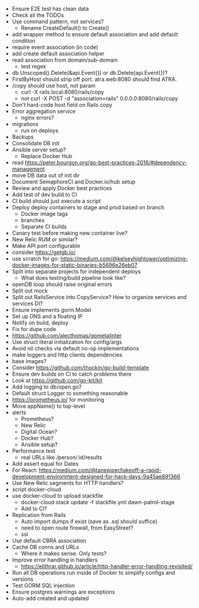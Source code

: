 * Ensure E2E test has clean data
* Check all the TODOs
* Use command pattern, not services?
  * Rename CreateDefault() to Create()
* add wrapper method to ensure default association and add default condition
* require event association (in code)
* add create default association helper
* read association from domain/sub-domain
  * test regex
* db.Unscoped().Delete(&api.Event{}) or db.Delete(api.Event{})?
* FirstByHost should strip off port. atra.web:8080 should find ATRA.
* /copy should use host, not param
  * curl -X rails.local:8080/rails/copy
  * not curl -X POST -d "association=rails" 0.0.0.0:8080/rails/copy
* Don't hard-code host field on Rails copy
* Error aggregation service
  * nginx errors?
* migrations
  * run on deploys
* Backups
* Consolidate DB init
* Ansible server setup?
  * Replace Docker Hub
* read https://peter.bourgon.org/go-best-practices-2016/#dependency-management
* move DB data out of init dir
* Document SemaphoreCI and Docker.io/hub setup
* Review and apply Docker best practices
* Add test of dev build to CI
* CI build should just execute a script
* Deploy deploy containers to stage and prod based on branch
  * Docker image tags
  * branches
  * Separate CI builds
* Canary test before making new container live?
* New Relic RUM or similar?
* Make API port configurable
* consider https://getgb.io/
* use scratch for go: https://medium.com/@kelseyhightower/optimizing-docker-images-for-static-binaries-b5696e26eb07
* Split into separate projects for independent deploys
  * What does testing/build pipeline look like?
* openDB loop should raise original errors
* Split out mock
* Split out RailsService into CopyService? How to organize services and services DI?
* Ensure implements gorm.Model
* Set up DNS and a floating IP
* Notify on build, deploy
* Fix for dupe code
* https://github.com/alecthomas/gometalinter
* Use struct literal initialization for config/args
* Avoid nil checks via default no-op implementations
* make loggers and http clients dependencies
* base images?
* Consider https://github.com/thockin/go-build-template
* Ensure dev builds on CI to catch problems there
* Look at https://github.com/go-kit/kit
* Add logging to db/open.go?
* Default struct Logger to something reasonable
* https://prometheus.io/ for monitoring
* Move appName() to top-level
* alerts
  * Prometheus?
  * New Relic
  * Digital Ocean?
  * Docker Hub?
  * Ansible setup?
* Performance test
  * real URLs like /person/:id/results
* Add assert equal for Dates
* For React: https://medium.com/@tanepiper/takeoff-a-rapid-development-environment-designed-for-hack-days-9a45ae891366
* Use New Relic segments for HTTP handlers?
* script docker-cloud
* use docker-cloud to upload stackfile
  * docker-cloud stack update -f stackfile.yml dawn-patrol-stage
  * Add to CI?
* Replication from Rails
  * Auto import dumps if exist (save as .sql should suffice)
  * need to open route firewall, from EasyStreet?
  * ssl
* Use default CBRA association
* Cache DB conns and URLs
  * Where it makes sense. Only tests?
* Improve error handling in handlers
  * https://elithrar.github.io/article/http-handler-error-handling-revisited/
* Run all DB operations run inside of Docker to simplify configs and versions
* Test GORM SQL injection
* Ensure postgres warnings are exceptions
* Auto-add created and updated
